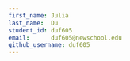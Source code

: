 ```yaml
---
first_name: Julia
last_name:  Du
student_id: duf605
email:      duf605@newschool.edu
github_username: duf605
---
```

